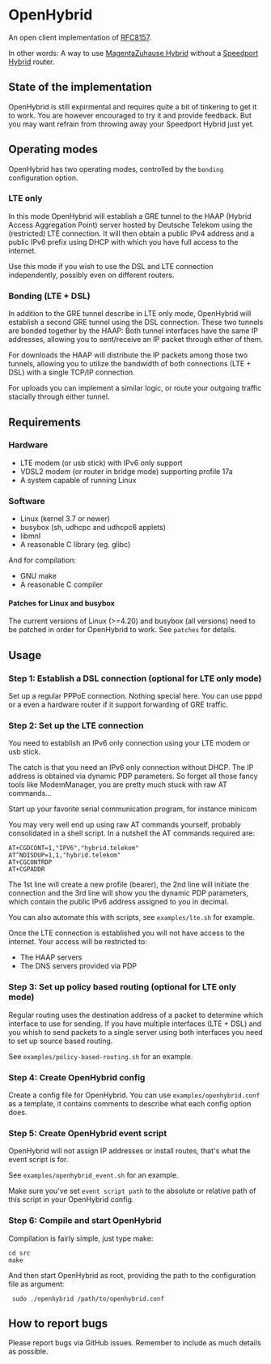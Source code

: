 # OpenHybrid
An open client implementation of [RFC8157](https://tools.ietf.org/html/rfc8157).

In other words: A way to use [MagentaZuhause Hybrid](https://www.telekom.de/zuhause/tarife-und-optionen/internet/magenta-zuhause-m-hybrid) without a [Speedport Hybrid](https://www.telekom.de/zuhause/geraete-und-zubehoer/wlan-und-router/speedport-hybrid) router.

## State of the implementation

OpenHybrid is still expirmental and requires quite a bit of tinkering to get it to work. You are however encouraged to try it and provide feedback. But you may want refrain from throwing away your Speedport Hybrid just yet.

## Operating modes

OpenHybrid has two operating modes, controlled by the `bonding` configuration option.

### LTE only

In this mode OpenHybrid will establish a GRE tunnel to the HAAP (Hybrid Access Aggregation Point) server hosted by Deutsche Telekom using the (restricted) LTE connection. It will then obtain a public IPv4 address and a public IPv6 prefix using DHCP with which you have full access to the internet.

Use this mode if you wish to use the DSL and LTE connection independently, possibly even on different routers.

### Bonding (LTE + DSL)

In addition to the GRE tunnel describe in LTE only mode, OpenHybrid will establish a second GRE tunnel using the DSL connection. These two tunnels are bonded together by the HAAP: Both tunnel interfaces have the same IP addresses, allowing you to sent/receive an IP packet through either of them.

For downloads the HAAP will distribute the IP packets among those two tunnels, allowing you to utilize the bandwidth of both connections (LTE + DSL) with a single TCP/IP connection.

For uploads you can implement a similar logic, or route your outgoing traffic stacially through either tunnel.

## Requirements

### Hardware

* LTE modem (or usb stick) with IPv6 only support
* VDSL2 modem (or router in bridge mode) supporting profile 17a
* A system capable of running Linux

### Software

* Linux (kernel 3.7 or newer)
* busybox (sh, udhcpc and udhcpc6 applets)
* libmnl
* A reasonable C library (eg. glibc)

And for compilation:
* GNU make
* A reasonable C compiler

#### Patches for Linux and busybox

The current versions of Linux (>=4.20) and busybox (all versions) need to be patched in order for OpenHybrid to work. See `patches` for details.

## Usage

### Step 1: Establish a DSL connection (optional for LTE only mode)

Set up a regular PPPoE connection. Nothing special here. You can use pppd or a even a hardware router if it support forwarding of GRE traffic.

### Step 2: Set up the LTE connection

You need to establish an IPv6 only connection using your LTE modem or usb stick.

The catch is that you need an IPv6 only connection without DHCP. The IP address is obtained via dynamic PDP parameters. So forget all those fancy tools like ModemManager, you are pretty much stuck with raw AT commands...

Start up your favorite serial communication program, for instance minicom

You may very well end up using raw AT commands yourself, probably consolidated in a shell script. In a nutshell the AT commands required are:
```
AT+CGDCONT=1,"IPV6","hybrid.telekom"
AT^NDISDUP=1,1,"hybrid.telekom"
AT+CGCONTRDP
AT+CGPADDR
```

The 1st line will create a new profile (bearer), the 2nd line will initiate the connection and the 3rd line will show you the dynamic PDP parameters, which contain the public IPv6 address assigned to you in decimal.

You can also automate this with scripts, see `examples/lte.sh` for example.


Once the LTE connection is established you will not have access to the internet. Your access will be restricted to:
- The HAAP servers
- The DNS servers provided via PDP

### Step 3: Set up policy based routing (optional for LTE only mode)

Regular routing uses the destination address of a packet to determine which interface to use for sending. If you have multiple interfaces (LTE + DSL) and you whish to send packets to a single server using both interfaces you need to set up source based routing.

See `examples/policy-based-routing.sh` for an example.

### Step 4: Create OpenHybrid config

Create a config file for OpenHybrid. You can use `examples/openhybrid.conf` as a template, it contains comments to describe what each config option does.

### Step 5: Create OpenHybrid event script

OpenHybrid will not assign IP addresses or install routes, that's what the event script is for.

See `examples/openhybrid_event.sh` for an example.

Make sure you've set `event script path` to the absolute or relative path of this script in your OpenHybrid config.

### Step 6: Compile and start OpenHybrid

Compilation is fairly simple, just type make:
 ```
 cd src
 make
```

And then start OpenHybrid as root, providing the path to the configuration file as argument:
```
 sudo ./openhybrid /path/to/openhybrid.conf
 ```

## How to report bugs

Please report bugs via GitHub issues. Remember to include as much details as possible.